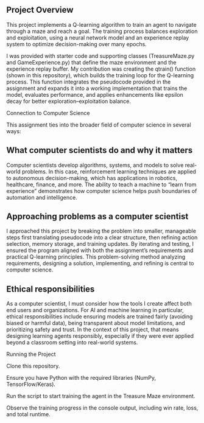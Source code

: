 ## Project Overview

This project implements a Q-learning algorithm to train an agent to navigate through a maze and reach a goal. The training process balances exploration and exploitation, using a neural network model and an experience replay system to optimize decision-making over many epochs.

I was provided with starter code and supporting classes (TreasureMaze.py and GameExperience.py) that define the maze environment and the experience replay buffer. My contribution was creating the qtrain() function (shown in this repository), which builds the training loop for the Q-learning process. This function integrates the pseudocode provided in the assignment and expands it into a working implementation that trains the model, evaluates performance, and applies enhancements like epsilon decay for better exploration–exploitation balance.

Connection to Computer Science

This assignment ties into the broader field of computer science in several ways:

## What computer scientists do and why it matters
Computer scientists develop algorithms, systems, and models to solve real-world problems. In this case, reinforcement learning techniques are applied to autonomous decision-making, which has applications in robotics, healthcare, finance, and more. The ability to teach a machine to “learn from experience” demonstrates how computer science helps push boundaries of automation and intelligence.

## Approaching problems as a computer scientist
I approached this project by breaking the problem into smaller, manageable steps first translating pseudocode into a clear structure, then refining action selection, memory storage, and training updates. By iterating and testing, I ensured the program aligned with both the assignment’s requirements and practical Q-learning principles. This problem-solving method analyzing requirements, designing a solution, implementing, and refining is central to computer science.

## Ethical responsibilities
As a computer scientist, I must consider how the tools I create affect both end users and organizations. For AI and machine learning in particular, ethical responsibilities include ensuring models are trained fairly (avoiding biased or harmful data), being transparent about model limitations, and prioritizing safety and trust. In the context of this project, that means designing learning agents responsibly, especially if they were ever applied beyond a classroom setting into real-world systems.

Running the Project

Clone this repository.

Ensure you have Python with the required libraries (NumPy, TensorFlow/Keras).

Run the script to start training the agent in the Treasure Maze environment.

Observe the training progress in the console output, including win rate, loss, and total runtime.
